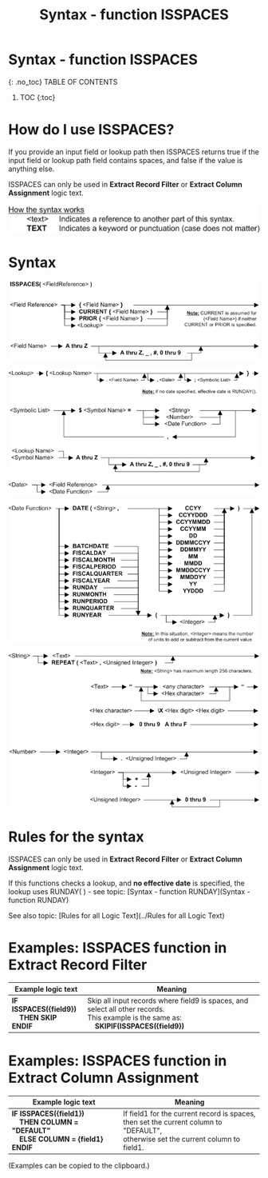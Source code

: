 ﻿---
layout: default
title: "Syntax - function ISSPACES"
parent: Syntax - functions
grand_parent: Workbench Logic Text Syntax
nav_order: 17
---
# Syntax - function ISSPACES
{: .no_toc}
TABLE OF CONTENTS 
1. TOC
{:toc}  


# How do I use ISSPACES? 


If you provide an input field or lookup path then ISSPACES returns true if the input field or lookup path field contains spaces, and false if the value is anything else.

ISSPACES can only be used in **Extract Record Filter** or **Extract Column Assignment** logic text.


![(Syntax Legend)](../../images/LTZZ_Syntax_legend.gif )

# Syntax 

![Function ISSPACES 1](../../images/LTSF_ISSPACES_01.gif)

![Function ISSPACES 2](../../images/LTSF_ISSPACES_02.gif)

![Function ISSPACES 3](../../images/LTSF_Date_01.gif)

![Function ISSPACES 4](../../images/LTSF_ISSPACES_03.gif)

![Function ISSPACES 5](../../images/LTSF_ISSPACES_04.gif)


# Rules for the syntax 

ISSPACES can only be used in **Extract Record Filter** or **Extract Column Assignment** logic text.

If this functions checks a lookup, and **no effective date** is specified, the lookup uses RUNDAY\( \) - see topic: [Syntax - function RUNDAY](Syntax - function RUNDAY)

See also topic: [Rules for all Logic Text](../Rules for all Logic Text) 

# Examples: ISSPACES function in Extract Record Filter 


|Example logic text|Meaning|
|------------------|-------|
|**IF ISSPACES({field9})<br>&nbsp;&nbsp;&nbsp;&nbsp;THEN SKIP<br>ENDIF**|Skip all input records where field9 is spaces, and select all other records.<br>This example is the same as:<br>&nbsp;&nbsp;&nbsp;&nbsp;**SKIPIF(ISSPACES({field9})**|


# Examples: ISSPACES function in Extract Column Assignment 


|Example logic text|Meaning|
|------------------|-------|
|**IF ISSPACES({field1})<br>&nbsp;&nbsp;&nbsp;&nbsp;THEN COLUMN = "DEFAULT"<br>&nbsp;&nbsp;&nbsp;&nbsp;ELSE COLUMN = {field1}<br>ENDIF**|If field1 for the current record is spaces,<br>then set the current column to "DEFAULT",<br>otherwise set the current column to field1.|


  
  (Examples can be copied to the clipboard.)
  
